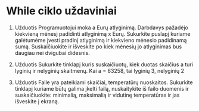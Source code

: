 # While ciklo uždaviniai

1. Užduotis
Programuotojui moka a Eurų atlyginimą. Darbdavys pažadėjo kiekvieną mėnesį padidinti atlyginimą x Eurų. Sukurkite puslapį kuriame galėtumėme įvesti pradinį atlyginimą ir kiekvieno mėnesio padidinamą sumą. Suskaičiuokite ir išveskite po kiek mėnesių jo atlyginimas bus daugiau nei dvigubai didesnis.

2. Užduotis
Sukurkite tinklapį kuris suskaičiuotų, kiek duotas skaičius a turi lyginių ir nelyginių skaitmenų. Kai a = 63258, tai lyginių 3, nelyginių 2

3. Užduotis
Faile yra pateikiami skaičiai, temperatūrų nuoskaitos. Sukurkite tinklapį kuriame būtų galima įkelti failą, nuskaitykite iš failo duomenis ir suskaičiuokite: minimalią, maksimalią ir vidutinę temperatūras ir jas išveskite į ekraną. 
